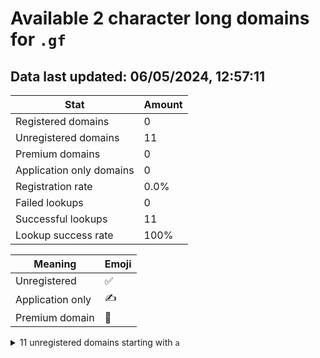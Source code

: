 # Available 2 character long domains for `.gf`

## Data last updated: 06/05/2024, 12:57:11

|Stat|Amount|
|--|--|
|Registered domains|0|
|Unregistered domains|11|
|Premium domains|0|
|Application only domains|0|
|Registration rate|0.0%|
|Failed lookups|0|
|Successful lookups|11|
|Lookup success rate|100%|


|Meaning|Emoji|
|--|--|
|Unregistered|:white_check_mark:|
|Application only|:writing_hand:|
|Premium domain|:gem:|

<details>
<summary>11 unregistered domains starting with <bold><code>a</code></bold></summary>

|Type|Domain|
|--|--|
|:white_check_mark:|`aa.gf`|
|:white_check_mark:|`ab.gf`|
|:white_check_mark:|`ac.gf`|
|:white_check_mark:|`ad.gf`|
|:white_check_mark:|`ae.gf`|
|:white_check_mark:|`af.gf`|
|:white_check_mark:|`ag.gf`|
|:white_check_mark:|`ah.gf`|
|:white_check_mark:|`ai.gf`|
|:white_check_mark:|`aj.gf`|
|:white_check_mark:|`ak.gf`|
</details>